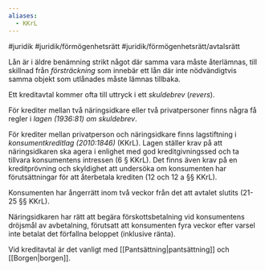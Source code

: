 ```yaml
---
aliases:
  - KKrL
---
```

#juridik #juridik/förmögenhetsrätt #juridik/förmögenhetsrätt/avtalsrätt 

Lån är i äldre benämning strikt något där samma vara måste återlämnas, till skillnad från *försträckning* som innebär ett lån där inte nödvändigtvis samma objekt som utlånades måste lämnas tillbaka.

Ett kreditavtal kommer ofta till uttryck i ett *skuldebrev* (*revers*).

För krediter mellan två näringsidkare eller två privatpersoner finns några få regler i *lagen (1936:81) om skuldebrev*.

För krediter mellan privatperson och näringsidkare finns lagstiftning i *konsumentkreditlag (2010:1846)* (KKrL). Lagen ställer krav på att näringsidkaren ska agera i enlighet med god kreditgivningssed och ta tillvara konsumentens intressen (6 § KKrL). Det finns även krav på en kreditprövning och skyldighet att undersöka om konsumenten har förutsättningar för att återbetala krediten (12 och 12 a §§ KKrL).

Konsumenten har ångerrätt inom två veckor från det att avtalet slutits (21-25 §§ KKrL).

Näringsidkaren har rätt att begära förskottsbetalning vid konsumentens dröjsmål av avbetalning, förutsatt att konsumenten fyra veckor efter varsel inte betalat det förfallna beloppet (inklusive ränta).

Vid kreditavtal är det vanligt med [[Pantsättning|pantsättning]] och [[Borgen|borgen]].